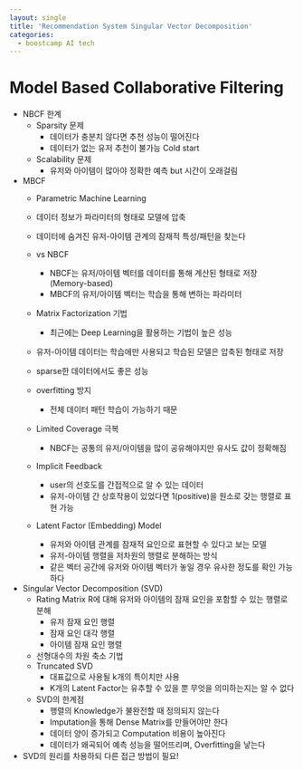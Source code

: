 ```yaml
---
layout: single
title: 'Recommendation System Singular Vector Decomposition'
categories:
  - boostcamp AI tech
---
```

# Model Based Collaborative Filtering
- NBCF 한계
  - Sparsity 문제
    - 데이터가 충분치 않다면 추천 성능이 떨어진다
    - 데이터가 없는 유저 추천이 불가능 Cold start
  - Scalability 문제
    - 유저와 아이템이 많아야 정확한 예측 but 시간이 오래걸림
- MBCF
  - Parametric Machine Learning
  - 데이터 정보가 파라미터의 형태로 모델에 압축
  - 데이터에 숨겨진 유저-아이템 관계의 잠재적 특성/패턴을 찾는다
  - vs NBCF
    - NBCF는 유저/아이템 벡터를 데이터를 통해 계산된 형태로 저장(Memory-based)
    - MBCF의 유저/아이템 벡터는 학습을 통해 변하는 파라미터
  - Matrix Factorization 기법
    - 최근에는 Deep Learning을 활용하는 기법이 높은 성능
  
  - 유저-아이템 데이터는 학습에만 사용되고 학습된 모델은 압축된 형태로 저장
  - sparse한 데이터에서도 좋은 성능
  - overfitting 방지
    - 전체 데이터 패턴 학습이 가능하기 때문
  - Limited Coverage 극복
    - NBCF는 공통의 유저/아이템을 많이 공유해야지만 유사도 값이 정확해짐
  - Implicit Feedback
    - user의 선호도를 간접적으로 알 수 있는 데이터
    - 유저-아이템 간 상호작용이 있었다면 1(positive)을 원소로 갖는 행렬로 표현 가능
  - Latent Factor (Embedding) Model
    - 유저와 아이템 관계를 잠재적 요인으로 표현할 수 있다고 보는 모델
    - 유저-아이템 행렬을 저차원의 행렬로 분해하는 방식
    - 같은 벡터 공간에 유저와 아이템 벡터가 놓일 경우 유사한 정도를 확인 가능하다
- Singular Vector Decomposition (SVD)
  - Rating Matrix R에 대해 유저와 아이템의 잠재 요인을 포함할 수 있는 행렬로 분해
    - 유저 잠재 요인 행렬
    - 잠재 요인 대각 행렬
    - 아이템 잠재 요인 행렬
  - 선형대수의 차원 축소 기법
  - Truncated SVD
    - 대표값으로 사용될 k개의 특이치만 사용
    - K개의 Latent Factor는 유추할 수 있을 뿐 무엇을 의미하는지는 알 수 없다
  - SVD의 한계점
    - 행렬의 Knowledge가 불완전할 때 정의되지 않는다
    - Imputation을 통해 Dense Matrix를 만들어야만 한다
    - 데이터 양이 증가되고 Computation 비용이 높아진다
    - 데이터가 왜곡되어 예측 성능을 떨어뜨리며, Overfitting을 낳는다
- SVD의 원리를 차용하되 다른 접근 방법이 필요!